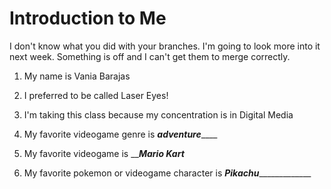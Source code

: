 # Introduction to Me

I don't know what you did with your branches.  I'm going to look more into it next week.  Something is off and I can't get them to merge correctly. 

1. My name is Vania Barajas

1. I preferred to be called Laser Eyes!

1. I'm taking this class because my concentration is in Digital Media

1. My favorite videogame genre is _______*adventure*___________

1. My favorite videogame is ___________*Mario Kart*_________

1. My favorite pokemon or videogame character is _____*Pikachu*__________________



